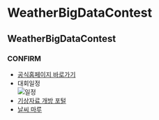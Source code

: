 # WeatherBigDataContest
WeatherBigDataContest
---------------
### CONFIRM
 - [공식홈페이지 바로가기](https://bd.kma.go.kr/contest/main.do)
 - 대회일정  
 ![일정](https://user-images.githubusercontent.com/40632826/170925046-fa00fe03-5c86-44c9-8174-e1baf4dbbd74.png)
 - [기상자료 개방 포털](https://data.kma.go.kr/cmmn/main.do)
 - [날씨 마루](https://bd.kma.go.kr/kma2020/svc/main.do)


